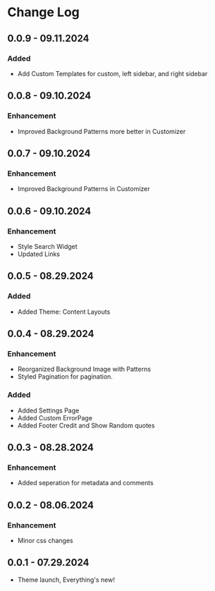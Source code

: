 # Change Log

## 0.0.9 - 09.11.2024

### Added
- Add Custom Templates for custom, left sidebar, and right sidebar

## 0.0.8 - 09.10.2024

### Enhancement
- Improved Background Patterns more better in Customizer

## 0.0.7 - 09.10.2024

### Enhancement
- Improved Background Patterns in Customizer

## 0.0.6 - 09.10.2024

### Enhancement
- Style Search Widget
- Updated Links

## 0.0.5 - 08.29.2024

### Added
- Added Theme: Content Layouts

## 0.0.4 - 08.29.2024

### Enhancement
- Reorganized Background Image with Patterns
- Styled Pagination for pagination.

### Added
- Added Settings Page
- Added Custom ErrorPage
- Added Footer Credit and Show Random quotes

## 0.0.3 - 08.28.2024

### Enhancement
- Added seperation for metadata and comments

## 0.0.2 - 08.06.2024

### Enhancement
- Minor css changes

## 0.0.1 - 07.29.2024
- Theme launch, Everything's new!